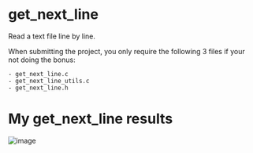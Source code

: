 # get_next_line
Read a text file line by line. 

When submitting the project, you only require the following 3 files if your not doing the bonus:

    - get_next_line.c
    - get_next_line_utils.c
    - get_next_line.h

# My get_next_line results
![image](https://user-images.githubusercontent.com/43698585/215747245-38580b19-5145-4c0c-8210-bc12cd54bf46.png)

